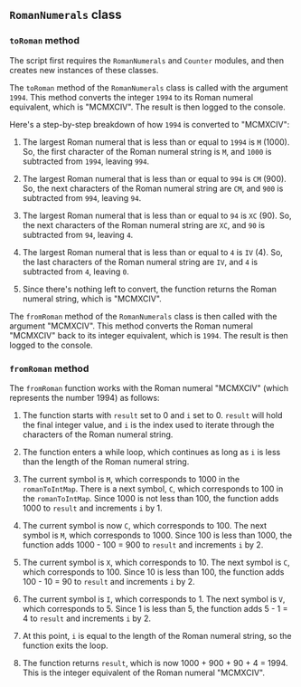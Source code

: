 ## `RomanNumerals` class

### `toRoman` method

The script first requires the `RomanNumerals` and `Counter` modules, and then creates new instances of these classes.

The `toRoman` method of the `RomanNumerals` class is called with the argument `1994`. This method converts the integer `1994` to its Roman numeral equivalent, which is "MCMXCIV". The result is then logged to the console.

Here's a step-by-step breakdown of how `1994` is converted to "MCMXCIV":

1. The largest Roman numeral that is less than or equal to `1994` is `M` (1000). So, the first character of the Roman numeral string is `M`, and `1000` is subtracted from `1994`, leaving `994`.

2. The largest Roman numeral that is less than or equal to `994` is `CM` (900). So, the next characters of the Roman numeral string are `CM`, and `900` is subtracted from `994`, leaving `94`.

3. The largest Roman numeral that is less than or equal to `94` is `XC` (90). So, the next characters of the Roman numeral string are `XC`, and `90` is subtracted from `94`, leaving `4`.

4. The largest Roman numeral that is less than or equal to `4` is `IV` (4). So, the last characters of the Roman numeral string are `IV`, and `4` is subtracted from `4`, leaving `0`.

5. Since there's nothing left to convert, the function returns the Roman numeral string, which is "MCMXCIV".

The `fromRoman` method of the `RomanNumerals` class is then called with the argument "MCMXCIV". This method converts the Roman numeral "MCMXCIV" back to its integer equivalent, which is `1994`. The result is then logged to the console.

### `fromRoman` method

The `fromRoman` function works with the Roman numeral "MCMXCIV" (which represents the number 1994) as follows:

1. The function starts with `result` set to 0 and `i` set to 0. `result` will hold the final integer value, and `i` is the index used to iterate through the characters of the Roman numeral string.

2. The function enters a while loop, which continues as long as `i` is less than the length of the Roman numeral string.

3. The current symbol is `M`, which corresponds to 1000 in the `romanToIntMap`. There is a next symbol, `C`, which corresponds to 100 in the `romanToIntMap`. Since 1000 is not less than 100, the function adds 1000 to `result` and increments `i` by 1.

4. The current symbol is now `C`, which corresponds to 100. The next symbol is `M`, which corresponds to 1000. Since 100 is less than 1000, the function adds 1000 - 100 = 900 to `result` and increments `i` by 2.

5. The current symbol is `X`, which corresponds to 10. The next symbol is `C`, which corresponds to 100. Since 10 is less than 100, the function adds 100 - 10 = 90 to `result` and increments `i` by 2.

6. The current symbol is `I`, which corresponds to 1. The next symbol is `V`, which corresponds to 5. Since 1 is less than 5, the function adds 5 - 1 = 4 to `result` and increments `i` by 2.

7. At this point, `i` is equal to the length of the Roman numeral string, so the function exits the loop.

8. The function returns `result`, which is now 1000 + 900 + 90 + 4 = 1994. This is the integer equivalent of the Roman numeral "MCMXCIV".